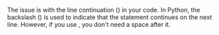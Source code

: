 The issue is with the line continuation (\) in your code. In Python, the backslash (\) is used to indicate that the statement continues on the next line. However, if you use \, you don't need a space after it.